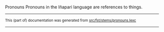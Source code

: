 Pronouns
Pronouns in the Iñapari language are references to things.

* * *

<small>This (part of) documentation was generated from [src/fst/stems/pronouns.lexc](https://github.com/giellalt/lang-inp/blob/main/src/fst/stems/pronouns.lexc)</small>

---

